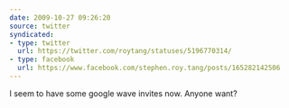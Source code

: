 ```yaml
---
date: 2009-10-27 09:26:20
source: twitter
syndicated:
- type: twitter
  url: https://twitter.com/roytang/statuses/5196770314/
- type: facebook
  url: https://www.facebook.com/stephen.roy.tang/posts/165282142506
---
```


I seem to have some google wave invites now. Anyone want?
